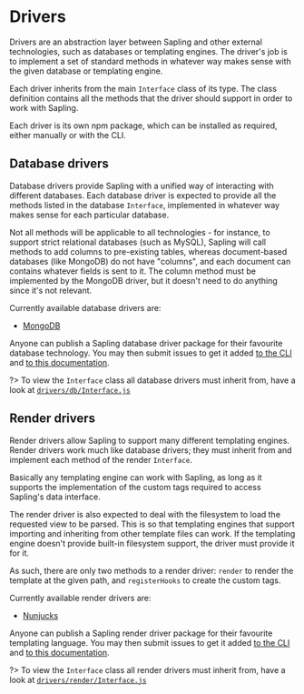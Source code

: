 # Drivers

Drivers are an abstraction layer between Sapling and other external technologies, such as databases or templating engines.  The driver's job is to implement a set of standard methods in whatever way makes sense with the given database or templating engine.

Each driver inherits from the main `Interface` class of its type.  The class definition contains all the methods that the driver should support in order to work with Sapling.

Each driver is its own npm package, which can be installed as required, either manually or with the CLI.


## Database drivers

Database drivers provide Sapling with a unified way of interacting with different databases.  Each database driver is expected to provide all the methods listed in the database `Interface`, implemented in whatever way makes sense for each particular database.

Not all methods will be applicable to all technologies - for instance, to support strict relational databases (such as MySQL), Sapling will call methods to add columns to pre-existing tables, whereas document-based databases (like MongoDB) do not have "columns", and each document can contains whatever fields is sent to it.  The column method must be implemented by the MongoDB driver, but it doesn't need to do anything since it's not relevant.

Currently available database drivers are:

- [MongoDB](https://www.github.com/saplingjs/sapling-mongodb)

Anyone can publish a Sapling database driver package for their favourite database technology.  You may then submit issues to get it added [to the CLI](https://github.com/saplingjs/cli/issues) and [to this documentation](https://github.com/saplingjs/sapling-website/issues).

?> To view the `Interface` class all database drivers must inherit from, have a look at [`drivers/db/Interface.js`](https://github.com/saplingjs/sapling/blob/master/drivers/db/Interface.js)


## Render drivers

Render drivers allow Sapling to support many different templating engines.  Render drivers work much like database drivers; they must inherit from and implement each method of the render `Interface`.

Basically any templating engine can work with Sapling, as long as it supports the implementation of the custom tags required to access Sapling's data interface.

The render driver is also expected to deal with the filesystem to load the requested view to be parsed.  This is so that templating engines that support importing and inheriting from other template files can work.  If the templating engine doesn't provide built-in filesystem support, the driver must provide it for it.

As such, there are only two methods to a render driver: `render` to render the template at the given path, and `registerHooks` to create the custom tags.

Currently available render drivers are:

- [Nunjucks](https://www.github.com/saplingjs/sapling-nunjucks)

Anyone can publish a Sapling render driver package for their favourite templating language.  You may then submit issues to get it added [to the CLI](https://github.com/saplingjs/cli/issues) and [to this documentation](https://github.com/saplingjs/sapling-website/issues).

?> To view the `Interface` class all render drivers must inherit from, have a look at [`drivers/render/Interface.js`](https://github.com/saplingjs/sapling/blob/master/drivers/render/Interface.js)
